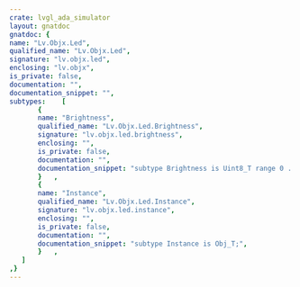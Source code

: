 ```yaml
---
crate: lvgl_ada_simulator
layout: gnatdoc
gnatdoc: {
name: "Lv.Objx.Led",
qualified_name: "Lv.Objx.Led",
signature: "lv.objx.led",
enclosing: "lv.objx",
is_private: false,
documentation: "",
documentation_snippet: "",
subtypes:    [
       {
       name: "Brightness",
       qualified_name: "Lv.Objx.Led.Brightness",
       signature: "lv.objx.led.brightness",
       enclosing: "",
       is_private: false,
       documentation: "",
       documentation_snippet: "subtype Brightness is Uint8_T range 0 .. 255;",
       }   ,
       {
       name: "Instance",
       qualified_name: "Lv.Objx.Led.Instance",
       signature: "lv.objx.led.instance",
       enclosing: "",
       is_private: false,
       documentation: "",
       documentation_snippet: "subtype Instance is Obj_T;",
       }   ,
   ]
,}
---
```

